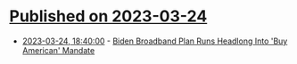 # [Published on 2023-03-24](index.md)

* [2023-03-24, 18:40:00](https://news.slashdot.org/story/23/03/24/1623206/biden-broadband-plan-runs-headlong-into-buy-american-mandate?utm_source=rss1.0mainlinkanon&utm_medium=feed) - [Biden Broadband Plan Runs Headlong Into 'Buy American' Mandate](https://news.slashdot.org/story/23/03/24/1623206/biden-broadband-plan-runs-headlong-into-buy-american-mandate?utm_source=rss1.0mainlinkanon&utm_medium=feed)
